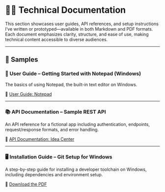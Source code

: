 # 🧑‍💻 Technical Documentation

This section showcases user guides, API references, and setup instructions I’ve written or prototyped—available in both Markdown and PDF formats.
Each document emphasizes clarity, structure, and ease of use, making technical content accessible to diverse audiences.

---

## 📘 Samples

### 🧭 User Guide – Getting Started with Notepad (Windows)

The basics of using Notepad, the built-in text editor on Windows.

📎 [User Guide: Notepad](https://github.com/M33rschaum/technical-writing-portfolio/blob/main/technical-docs/Notepad_GetStarted.md)

---

### 📚 API Documentation – Sample REST API

An API reference for a fictional app including authentication, endpoints, request/response formats, and error handling.

📎 [API Documentation: Idea Center](https://github.com/M33rschaum/technical-writing-portfolio/blob/main/technical-docs/Sample-API-Doc.md)

---

### 🖥 Installation Guide – Git Setup for Windows

A step-by-step guide for installing a developer toolchain on Windows, including dependencies and environment setup.

📎 [Download the PDF](https://github.com/M33rschaum/technical-writing-portfolio/raw/main/technical-docs/GitForWindows_InstalationGuide.pdf)

